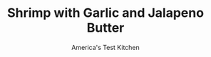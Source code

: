 ---
layout: ../../layouts/MarkdownPostLayout.astro
title: Shrimp with Garlic and Jalapeno Butter
author: America's Test Kitchen
pubDate: 2023-03-15
description: "Fresh, fast “California cooking” with a tether to the Teochew diaspora."
image_url: https://res.cloudinary.com/hksqkdlah/image/upload/ar_1:1,c_fill,dpr_2.0,f_auto,fl_lossy.progressive.strip_profile,g_faces:auto,q_auto:low,w_344/SFS_ShrimpGarlicJalapenoButter-39_av2dst
tags: ["Main Courses","Vegetables","Fish & Seafood"]
calories: 3112
protein: 46
carbohydrates: 25
fats: 54
fiber: 
ingredients: ["¼ cup, kosher salt for brining","1 tablespoon, baking soda for brining","2 pounds, jumbo shrimp (16 to 20 per pound), peeled and deveined","1 tablespoon, fish sauce","1 tablespoon, lime juice","1 tablespoon, sugar","1½ teaspoons, pepper","⅔ cup, potato starch, divided","1 quart peanut or, vegetable oil for frying","3 tablespoons, unsalted butter","4 , scallions, white parts sliced thin, green parts cut into ¾-inch pieces","3 tablespoons, minced garlic","2 , jalapenos, stemmed, seeded, and cut into ¼-inch pieces"]
serves: 4
time: "1 hour"
instructions: ["Combine 2 quarts cold water, ¼ cup salt, and baking soda in large bowl and whisk until salt is dissolved. Add shrimp and let soak for 20 minutes. Combine fish sauce, lime juice, sugar, and pepper in small bowl; set aside.","Transfer shrimp to colander and rinse well with cold water. Pat shrimp dry with paper towels and transfer to large mixing bowl. Sprinkle ⅓ cup potato starch over shrimp and toss to coat. Add remaining ⅓ cup potato starch and toss until shrimp are well coated. Transfer shrimp to rimmed baking sheet, shaking off any excess starch.","Line large mixing bowl with paper towels. Add oil to 12-inch skillet until it measures about ¾ inch deep. Heat oil over medium-high heat to 400 degrees. Add half of shrimp to skillet, spacing them so they don't touch. Fry until lightly golden and crisp, 60 to 90 seconds per side.","Using spider skimmer or slotted spoon, transfer fried shrimp to prepared bowl. (Exterior of shrimp should be crisp when tapped. If not, return shrimp to oil and fry for another 15 seconds on both sides.) Repeat with remaining shrimp.","Melt butter in small saucepan over medium heat. Add scallion whites and garlic and cook until fragrant, about 1 minute. Add jalapenos and fish sauce mixture and cook, stirring often, until sugar is melted and sauce just comes to boil, about 30 seconds.","Remove paper towels from bowl with shrimp. Pour sauce over shrimp and sprinkle with scallion greens. Toss until shrimp are evenly coated in sauce. Transfer to serving platter. Serve."]
nutrition: ["696 mg Potassium, K","507 mg Phosphorus, P","172 mg Calcium, Ca","1 mg Iron, Fe","94 mg Magnesium, Mg","1572 mg Sodium, Na","3 mg Zinc, Zn","54 g Total lipid (fat)","34 g Fatty acids, total monounsaturated","8 g Fatty acids, total polyunsaturated","12 mg Vitamin C, total ascorbic acid","388 mg Cholesterol","8 g Fatty acids, total saturated","9 µg Folate, food","3 g Sugars, total","18 µg Vitamin K (phylloquinone)","204 g Water","26 g Carbohydrate, by difference","9 µg Folate, DFE","46 g Protein","10 mg Vitamin E (alpha-tocopherol)","80 µg Vitamin A, RAE","25 g Carbohydrates (net)","778 kcal Energy","3 g Sugars, added","3112 calories"]
notes: "We prefer untreated shrimp—those not treated with sodium or additives such as sodium tripolyphosphate (STPP). Most frozen E-Z peel shrimp have been treated (the ingredient list should tell you). Serve with rice and sliced cucumber."
---
